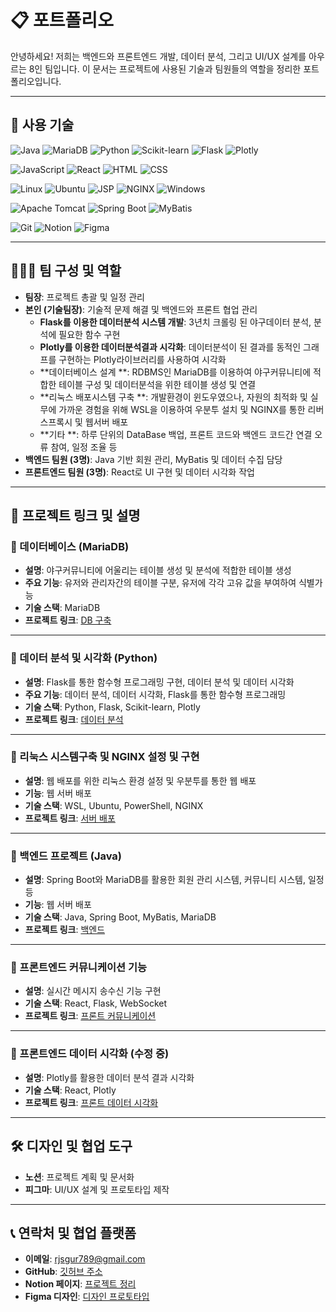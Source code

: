 # 📋 포트폴리오

안녕하세요! 저희는 백엔드와 프론트엔드 개발, 데이터 분석, 그리고 UI/UX 설계를 아우르는 8인 팀입니다. 
이 문서는 프로젝트에 사용된 기술과 팀원들의 역할을 정리한 포트폴리오입니다.

---

## 🔧 사용 기술

![Java](https://img.shields.io/badge/Java-007396?style=flat-square&logo=java&logoColor=white) ![MariaDB](https://img.shields.io/badge/MariaDB-003545?style=flat-square&logo=mariadb&logoColor=white) 
![Python](https://img.shields.io/badge/Python-3776AB?style=flat-square&logo=python&logoColor=white) ![Scikit-learn](https://img.shields.io/badge/scikit--learn-F7931E?style=flat-square&logo=scikit-learn&logoColor=black) 
![Flask](https://img.shields.io/badge/Flask-000000?style=flat-square&logo=flask&logoColor=white) ![Plotly](https://img.shields.io/badge/Plotly-3F4F75?style=flat-square&logo=plotly&logoColor=white)  

![JavaScript](https://img.shields.io/badge/JavaScript-F7DF1E?style=flat-square&logo=javascript&logoColor=black) ![React](https://img.shields.io/badge/React-61DAFB?style=flat-square&logo=react&logoColor=black) ![HTML](https://img.shields.io/badge/HTML5-E34F26?style=flat-square&logo=html5&logoColor=white) ![CSS](https://img.shields.io/badge/CSS3-1572B6?style=flat-square&logo=css3&logoColor=white) 

![Linux](https://img.shields.io/badge/Linux-FCC624?style=flat-square&logo=linux&logoColor=black) ![Ubuntu](https://img.shields.io/badge/Ubuntu-E95420?style=flat-square&logo=ubuntu&logoColor=white) ![JSP](https://img.shields.io/badge/JSP-323330?style=flat-square&logo=java&logoColor=white) ![NGINX](https://img.shields.io/badge/NGINX-009639?style=flat-square&logo=nginx&logoColor=white) ![Windows](https://img.shields.io/badge/Windows_10-0078D6?style=flat-square&logo=windows&logoColor=white) 

![Apache Tomcat](https://img.shields.io/badge/Apache_Tomcat-F8DC75?style=flat-square&logo=apache-tomcat&logoColor=black)  ![Spring Boot](https://img.shields.io/badge/Spring_Boot-6DB33F?style=flat-square&logo=spring-boot&logoColor=white)  ![MyBatis](https://img.shields.io/badge/MyBatis-B7178C?style=flat-square&logo=MyBatis&logoColor=white) 

![Git](https://img.shields.io/badge/Git-F05032?style=flat-square&logo=git&logoColor=white)  ![Notion](https://img.shields.io/badge/Notion-000000?style=flat-square&logo=notion&logoColor=white) ![Figma](https://img.shields.io/badge/Figma-F24E1E?style=flat-square&logo=figma&logoColor=white)  

---

## 🧑‍🤝‍🧑 팀 구성 및 역할

- **팀장**: 프로젝트 총괄 및 일정 관리  
- **본인 (기술팀장)**: 기술적 문제 해결 및 백엔드와 프론트 협업 관리   
  - **Flask를 이용한 데이터분석 시스템 개발**: 3년치 크롤링 된 야구데이터 분석, 분석에 필요한 함수 구현 
  - **Plotly를 이용한 데이터분석결과 시각화**: 데이터분석이 된 결과를 동적인 그래프를 구현하는 Plotly라이브러리를 사용하여 시각화
  - **데이터베이스 설계 **: RDBMS인 MariaDB를 이용하여  야구커뮤니티에 적합한 테이블 구성 및 데이터분석을 위한 테이블 생성 및 연결
  - **리눅스 배포시스템 구축 **: 개발환경이 윈도우였으나, 자원의 최적화 및 실무에 가까운 경험을 위해 WSL을 이용하여 우분투 설치 및 NGINX를 통한 리버스프록시 및 웹서버 배포
  - **기타 **: 하루 단위의 DataBase 백업, 프론트 코드와 백엔드 코드간 연결 오류 참여, 일정 조율 등
- **백엔드 팀원 (3명)**: Java 기반 회원 관리, MyBatis 및 데이터 수집 담당  
- **프론트엔드 팀원 (3명)**: React로 UI 구현 및 데이터 시각화 작업  

---

## 💼 프로젝트 링크 및 설명

### 📌 데이터베이스 (MariaDB)
- **설명**: 야구커뮤니티에 어울리는 테이블 생성 및 분석에 적합한 테이블 생성 
- **주요 기능**: 유저와 관리자간의 테이블 구분, 유저에 각각 고유 값을 부여하여 식별가능 
- **기술 스택**: MariaDB
- **프로젝트 링크**: [DB 구축](https://github.com/BTBIIT/Yamodot/tree/main/Yamodot_DB)  

---

### 📌 데이터 분석 및 시각화 (Python)
- **설명**: Flask를 통한 함수형 프로그래밍 구현, 데이터 분석 및 데이터 시각화 
- **주요 기능**: 데이터 분석, 데이터 시각화, Flask를 통한 함수형 프로그래밍 
- **기술 스택**: Python, Flask, Scikit-learn, Plotly  
- **프로젝트 링크**: [데이터 분석](https://github.com/BTBIIT/Yamodot/tree/main/Yamodot_DA)  

---

### 📌 리눅스 시스템구축 및 NGINX 설정 및 구현
- **설명**:  웹 배포를 위한 리눅스 환경 설정 및 우분투를 통한 웹 배포
- **기능**: 웹 서버 배포
- **기술 스택**: WSL, Ubuntu, PowerShell, NGINX
- **프로젝트 링크**: [서버 배포](https://github.com/username/frontend-members)  

---

### 📌 백엔드 프로젝트 (Java)
- **설명**:  Spring Boot와 MariaDB를 활용한 회원 관리 시스템, 커뮤니티 시스템, 일정 등
- **기능**: 웹 서버 배포
- **기술 스택**: Java, Spring Boot, MyBatis, MariaDB
- **프로젝트 링크**: [백엔드](https://github.com/BTBIIT/Yamodot/tree/main/BackEnd)  
---

### 📌 프론트엔드 커뮤니케이션 기능
- **설명**: 실시간 메시지 송수신 기능 구현  
- **기술 스택**: React, Flask, WebSocket  
- **프로젝트 링크**: [프론트 커뮤니케이션](FrontEnd/src/components)  

---

### 📌 프론트엔드 데이터 시각화 (수정 중)
- **설명**: Plotly를 활용한 데이터 분석 결과 시각화  
- **기술 스택**: React, Plotly  
- **프로젝트 링크**: [프론트 데이터 시각화](https://github.com/username/frontend-data-visualization)  

---

## 🛠️ 디자인 및 협업 도구
- **노션**: 프로젝트 계획 및 문서화  
- **피그마**: UI/UX 설계 및 프로토타입 제작  

---

## 📞 연락처 및 협업 플랫폼
- **이메일**: rjsgur789@gmail.com  
- **GitHub**: [깃허브 주소](https://github.com/BTBIIT)  
- **Notion 페이지**: [프로젝트 정리](https://www.notion.so/ce44f74dfd184bc8a04318bb0b4a1bc8)  
- **Figma 디자인**: [디자인 프로토타입](https://www.figma.com/files/team/1415630019616147499/recents-and-sharing/recently-viewed?fuid=1415630017685170899)  
